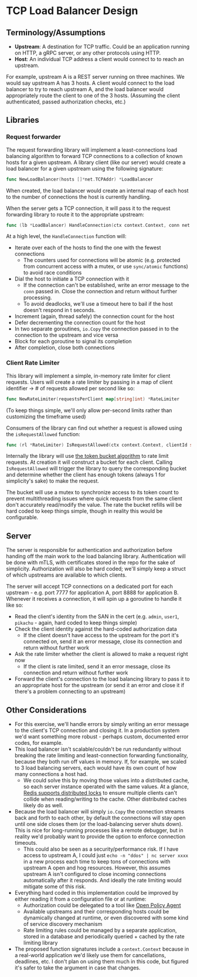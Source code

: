 # TCP Load Balancer Design

## Terminology/Assumptions

- **Upstream**: A destination for TCP traffic. Could be an application running on HTTP, a gRPC server, or any other protocols using HTTP.
- **Host**: An individual TCP address a client would connect to to reach an upstream.

For example, upstream A is a REST server running on three machines. We would say upstream A has 3 hosts. A client would connect to the load balancer to try to reach upstream A, and the load balancer would appropriately route the client to one of the 3 hosts. (Assuming the client authenticated, passed authorization checks, etc.)

## Libraries

### Request forwarder

The request forwarding library will implement a least-connections load balancing algorithm to forward TCP connections to a collection of known hosts for a given upstream. A library client (like our server) would create a load balancer for a given upstream using the following signature:

```go
func NewLoadBalancer(hosts []*net.TCPAddr) *LoadBalancer
```

When created, the load balancer would create an internal map of each host to the number of connections the host is currently handling.

When the server gets a TCP connection, it will pass it to the request forwarding library to route it to the appropriate upstream:

```go
func (lb *LoadBalancer) HandleConnection(ctx context.Context, conn net.Conn)
```

At a high level, the `HandleConnection` function will:

- Iterate over each of the hosts to find the one with the fewest connections
    - The counters used for connections will be atomic (e.g. protected from concurrent access with a mutex, or use `sync/atomic` functions) to avoid race conditions
- Dial the host to initiate a TCP connection with it
    - If the connection can't be established, write an error message to the `conn` passed in. Close the connection and return without further processing.
    - To avoid deadlocks, we'll use a timeout here to bail if the host doesn't respond in t seconds.
- Increment (again, thread safely) the connection count for the host
- Defer decrementing the connection count for the host
- In two separate goroutines, `io.Copy` the connection passed in to the connection to the upstream and vice versa
- Block for each goroutine to signal its completion
- After completion, close both connections

### Client Rate Limiter

This library will implement a simple, in-memory rate limiter for client requests. Users will create a rate limiter by passing in a map of client identifier -> # of requests allowed per second like so:

```go
func NewRateLimiter(requestsPerClient map[string]int) *RateLimiter
```

(To keep things simple, we'll only allow per-second limits rather than customizing the timeframe used)

Consumers of the library can find out whether a request is allowed using the `isRequestAllowed` function:

```go
func (rl *RateLimiter) IsRequestAllowed(ctx context.Context, clientId string) (bool, error)
```

Internally the library will use [the token bucket algorithm](https://en.wikipedia.org/wiki/Token_bucket) to rate limit requests. At creation it will construct a bucket for each client. Calling `IsRequestAllowed` will trigger the library to query the corresponding bucket and determine whether the client has enough tokens (always 1 for simplicity's sake) to make the request.

The bucket will use a mutex to synchronize access to its token count to prevent multithreading issues where quick requests from the same client don't accurately read/modify the value. The rate the bucket refills will be hard coded to keep things simple, though in reality this would be configurable.

## Server

The server is responsible for authentication and authorization before handing off the main work to the load balancing library. Authentication will be done with mTLS, with certificates stored in the repo for the sake of simplicity. Authorization will also be hard coded; we'll simply keep a struct of which upstreams are available to which clients.

The server will accept TCP connections on a dedicated port for each upstream - e.g. port 7777 for application A, port 8888 for application B. Whenever it receives a connection, it will spin up a goroutine to handle it like so:

- Read the client's identity from the SAN in the cert (e.g. `admin`, `user1`, `pikachu` - again, hard coded to keep things simple)
- Check the client identity against the hard-coded authorization data
    - If the client doesn't have access to the upstream for the port it's connected on, send it an error message, close its connection and return without further work
- Ask the rate limiter whether the client is allowed to make a request right now
    - If the client is rate limited, send it an error message, close its connection and return without further work
- Forward the client's connection to the load balancing library to pass it to an appropriate host for the upstream (or send it an error and close it if there's a problem connecting to an upstream)


## Other Considerations

- For this exercise, we'll handle errors by simply writing an error message to the client's TCP connection and closing it. In a production system we'd want something more robust - perhaps custom, documented error codes, for example.
- This load balancer isn't scalable/couldn't be run redundantly without breaking the rate limiting and least-connection forwarding functionality, because they both run off values in memory. If, for example, we scaled to 3 load balancing servers, each would have its own count of how many connections a host had.
    - We could solve this by moving those values into a distributed cache, so each server instance operated with the same values. At a glance, [Redis supports distributed locks](https://redis.io/docs/reference/patterns/distributed-locks/) to ensure multiple clients can't collide when reading/writing to the cache. Other distributed caches likely do as well.
- Because the load balancer will simply `io.Copy` the connection streams back and forth to each other, by default the connections will stay open until one side closes them (or the load-balancing server shuts down). This is nice for long-running processes like a remote debugger, but in reality we'd probably want to provide the option to enforce connection timeouts.
    - This could also be seen as a security/performance risk. If I have access to upstream A, I could just `echo -n "ddos" | nc server xxxx` in a new process each time to keep tons of connections with upstream A open and hog resources. However, this assumes upstream A isn't configured to close incoming connections automatically after it responds. And ideally the rate limiting would mitigate some of this risk.
- Everything hard coded in this implementation could be improved by either reading it from a configuration file or at runtime:
    - Authorization could be delegated to a tool like [Open Policy Agent](https://www.openpolicyagent.org/)
    - Available upstreams and their corresponding hosts could be dynamically changed at runtime, or even discovered with some kind of service discovery mechanism
    - Rate limiting rules could be managed by a separate application, stored in a database and periodically queried + cached by the rate limiting library
- The proposed function signatures include a `context.Context` because in a real-world application we'd likely use them for cancellations, deadlines, etc. I don't plan on using them much in this code, but figured it's safer to take the argument in case that changes.